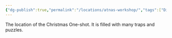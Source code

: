 ```yaml
---
{"dg-publish":true,"permalink":"/locations/atnas-workshop/","tags":["Display"],"updated":"2025-08-11T11:53:31.661+01:00"}
---
```


The location of the Christmas One-shot. It is filled with many traps and puzzles.